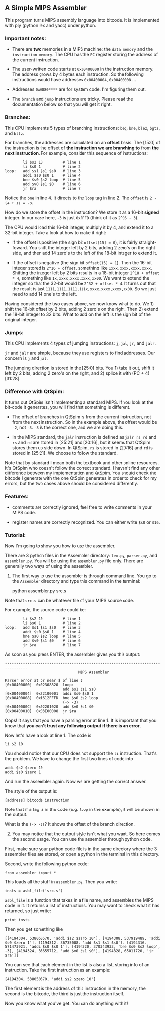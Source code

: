 ## A Simple MIPS Assembler

This program turns MIPS assembly language into bitcode. It is implemented with ply (python lex and yacc) under python.

### Important notes:
* There are **two** memories in a MIPS machine: the `data memory` and the `instruction memory`. The CPU has the `PC` register storing the address of the current instruction.

* The user-written code starts at `0x00400000` in the instruction memory. The address grows by 4 bytes each instruction. So the following instructions would have addresses `0x00400004`, `0x00400008` ...

* Addresses `0x0080****` are for system code. I'm figuring them out.

* The `branch` and `jump` instructions are tricky. Please read the documentation below so that you will get it right.

### Branches:

This CPU implements 5 types of branching instructions: `beq`, `bne`, `blez`, `bgtz`, and `bltz`.

For branches, the addresses are calculated on an **offset** basis. The [15:0] of the instruction is the offset of **the instruction we are branching to** from **the next instruction**. For example, consider this sequence of instructions:

            li $s2 10         # line 1
            li $s0 1          # line 2
    loop:   add $s1 $s1 $s0   # line 3
            addi $s0 $s0 1    # line 4
            bne $s0 $s2 loop  # line 5
            add $v0 $s1 $0    # line 6
            jr $ra            # line 7
            
Notice the `bne` in line 4. It directs to the `loop` tag in line 2. The `offset` is `2 - (4 + 1) = -3`.

How do we store the offset in the instruction? We store it as a 16-bit **signed** integer. In our case here, `-3` is just `0xFFFD` (think of it as `2^16 - 3`).

The CPU would load this 16-bit integer, multiply it by 4, and extend it to a 32-bit integer. Take a look at how to make it right:

* If the offset is positive (the sign bit `offset[15] = 0`), it is fairly straight-foward. You shift the integer left by 2 bits, adding 2 zero's on the right side, and then add 14 zero's to the left of the 18-bit integer to extend it.

* If the offset is negative (the sign bit `offset[15] = 1`). Then the 16-bit integer stored is `2^16 + offset`, something like `1xxx,xxxx,xxxx,xxxx`. Shifting the integer left by 2 bits results in a 18-bit integer `2^18 + offset * 4`, something like `1x,xxxx,xxxx,xxxx,xx00`. We want to extend the integer so that the 32-bit would be `2^32 + offset * 4`. It turns out that the result is just `1111,1111,1111,111x,xxxx,xxxx,xxxx,xx00`. So we just need to add 14 one's to the left.

Having considered the two cases above, we now know what to do. We 1) shift the 16-bit offset by 2 bits, adding 2 zero's on the right. Then 2) extend the 18-bit integer to 32 bits. What to add on the left is the sign bit of the original integer.

### Jumps:

This CPU implements 4 types of jumping instructions: `j`, `jal`, `jr`, and `jalr`.

`jr` and `jalr` are simple, because they use registers to find addresses. Our concern is `j` and `jal`.

The jumping direction is stored in the [25:0] bits. You 1) take it out, shift it left by 2 bits, adding 2 zero's on the right, and 2) splice it with (PC + 4)[31:28].


### Difference with QtSpim:

It turns out QtSpim isn't implementing a standard MIPS. If you look at the bit-code it generates, you will find that something is different.

* The offset of branches in QtSpim is from the current instruction, not from the next instruction. So in the example above, the offset would be `-2`, not `-3`. `-3` is the correct one, and we are doing this.

* In the MIPS standard, the `jalr` instruction is defined as `jalr rs rd` and `rs` and `rd` are stored in [25:21] and [20:16], but it seems that QtSpim stores them up side down. In QtSpim, `rs` is stored in [20:16] and `rd` is stored in [25:21]. We choose to follow the standard.

Note that by standard I mean both the textbook and other online resources. It's QtSpim who doesn't follow the correct standard. I haven't find any other difference between my implementation and QtSpim. You should check the bitcode I generate with the one QtSpim generates in order to check for my errors, but the two cases above should be considered differently.

### Features:

* comments are correctly ignored, feel free to write comments in your MIPS code.

* register names are correctly recognized. You can either write `$s0` or `$16`.

### Tutorial:

Now I'm going to show you how to use the assembler.

There are 3 python files in the Assembler directory: `lex.py`, `parser.py`, and `assembler.py`. You will be using the `assembler.py` file only. There are generally two ways of using the assembler.

1) The first way to use the assembler is through command line. You go to the `Assembler` directory and type this command in the terminal:

    python assembler.py src.s
    
Note that `src.s` can be whatever file of your MIPS source code. 

For example, the source code could be:

            li $s2 10         # line 1
            li $s0 1          # line 2
    loop:   add $s1 $s1 $s0   # line 3
            addi $s0 $s0 1    # line 4
            bne $s0 $s2 loop  # line 5
            add $v0 $s1 $0    # line 6
            jr $ra            # line 7

As soon as you press ENTER, the assembler gives you this output:

    --------------------------------------------------------------------------------
                                     MIPS Assembler

    Parser error at or near $ of line 1
    [0x00400000]  0x02308820  loop:
                              add $s1 $s1 $s0
    [0x00400004]  0x22100001  addi $s0 $s0 1
    [0x00400008]  0x1612FFFD  bne $s0 $s2 loop
                              (-> -3)
    [0x0040000C]  0x02201020  add $v0 $s1 $0
    [0x00400010]  0x03E00008  jr $ra

Oops! It says that you have a parsing error at line 1. It is important that you know that **you can't trust any following output if there is an error**.

Now let's have a look at line 1. The code is

    li $2 10

You should notice that our CPU does not support the `li` instruction. That's the problem. We have to change the first two lines of code into

    addi $s2 $zero 10
    addi $s0 $zero 1

And run the assembler again. Now we are getting the correct answer.

The style of the output is:

    [address] bitcode instruction

Note that if a tag is in the code (e.g. `loop` in the example), it will be shown in the output.

What is the `(-> -3)`? It shows the offset of the branch direction.

2) You may notice that the output style isn't what you want. So here comes the second usage. You can use the assembler through python code.

First, make sure your python code file is in the same directory where the 3 assembler files are stored, or open a python in the terminal in this directory.

Second, write the following python code:

    from assembler import *

This loads all the stuff in `assembler.py`. Then you write:

    insts = asbl_file('src.s')

`asbl_file` is a function that takes in a file name, and assembles the MIPS code in it. It returns a list of instructions. You may want to check what it has returned, so just write:

    print insts

Then you get something like

    [[4194304, 538050570, 'addi $s2 $zero 10'], [4194308, 537919489, 'addi $s0 $zero 1'], [4194312, 36735008, 'add $s1 $s1 $s0'], [4194316, 571473921, 'addi $s0 $s0 1'], [4194320, 370343933, 'bne $s0 $s2 loop', -3], [4194324, 35655712, 'add $v0 $s1 $0'], [4194328, 65011720, 'jr $ra']]

You can see that each element in the list is also a list, storing info of an instruction. Take the first instruction as an example:

    [4194304, 538050570, 'addi $s2 $zero 10']

The first element is the address of this instruction in the memory, the second is the bitcode, the third is just the instruction itself.

Now you know what you've get. You can do anything with it!
